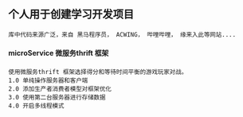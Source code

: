 ## 个人用于创建学习开发项目




```
库中代码来源广泛，来自 黑马程序员， ACWING， 哔哩哔哩， 缘来入此等网站....
```



#### microService 微服务thrift 框架
    使用微服务thrift 框架选择得分和等待时间平衡的游戏玩家对战。
    1.0 单纯操作服务器和客户端
    2.0 添加生产者消费者模型对框架优化
    3.0 使用第二台服务器进行存储数据
    4.0 开启多线程模式


